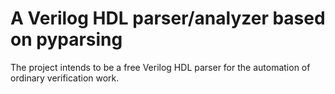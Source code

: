 # A Verilog HDL parser/analyzer based on pyparsing
The project intends to be a free Verilog HDL parser for the 
automation of ordinary verification work.
